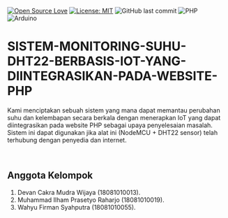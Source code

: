[![Open Source Love](https://badges.frapsoft.com/os/v1/open-source.svg?style=flat)](https://github.com/ellerbrock/open-source-badges/)
[![License: MIT](https://img.shields.io/badge/License-MIT-green.svg)](https://opensource.org/licenses/MIT)
![GitHub last commit](https://img.shields.io/github/last-commit/devancakra/SISTEM-MONITORING-SUHU-DHT22-BERBASIS-IOT-YANG-DIINTEGRASIKAN-PADA-WEBSITE-PHP)
![PHP](https://img.shields.io/badge/php-grey.svg?&style=flat&logo=php&logoColor=%23F7DF1E)
![Arduino](https://img.shields.io/badge/arduino-blue.svg?&style=flat&logo=arduino&logoColor=%23F7DF1E)

# SISTEM-MONITORING-SUHU-DHT22-BERBASIS-IOT-YANG-DIINTEGRASIKAN-PADA-WEBSITE-PHP
Kami menciptakan sebuah sistem yang mana dapat memantau perubahan suhu dan kelembapan secara berkala dengan menerapkan IoT yang dapat diintegrasikan pada website PHP sebagai upaya penyelesaian masalah. Sistem ini dapat digunakan jika alat ini (NodeMCU + DHT22 sensor) telah terhubung dengan penyedia dan internet.

<br>

## Anggota Kelompok
1. Devan Cakra Mudra Wijaya (18081010013).
2. Muhammad Ilham Prasetyo Raharjo (18081010019).
3. Wahyu Firman Syahputra (18081010055).
